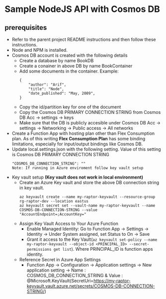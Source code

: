 # Sample NodeJS API with Cosmos DB
## prerequisites
* Refer to the parent project README instructions and then follow these instructions. 
* Node and NPM is installed.
* Cosmos DB account is created with the following details
  * Create a database by name BookDB
  * Create a conainer in above DB by name BookContainer
  * Add some documents in the container. Example:
    ```
    {
        "author": "Arif",
        "title": "Node",
        "date_published": "May, 2009",
    }    
    ```
  * Copy the id/partition key for one of the document
  * Copy the Cosmos DB PRIMARY CONNECTION STRING from Cosmos DB Acc -> settings -> keys
  * Make sure that the DB is publicly accesible under Cosmos DB Acc -> settings -> Networking -> Public access -> All networks
* Create a Function App with hosting plan other than Flex Consumption plan. As of this writing **Flex Consumption Plan** has some binding limitations, especially for input/output bindings like Cosmos DB.
* Update local.settings.json with the following setting. Value of this setting is Cosmos DB PRIMARY CONNECTION STRING
    ```
    "COSMOS_DB_CONNECTION_STRING": ""
    Note: If running in Azure enviroment follow key vault setup
    ```
* Key vault setup **(Key vault does not work in local environment)**
  * Create an Azure Key vault and store the above DB connection string in key vault.
    ```
    az keyvault create --name my-raptor-keyvault --resource-group rg-raptor-dev --location eastus
    az keyvault secret set --vault-name my-raptor-keyvault --name COSMOS-DB-CONNECTION-STRING --value "AccountEndpoint=;AccountKey="
    ```
  * Assign Key Vault Access to Your Azure Function
    * Enable Managed Identity: Go to Function App → Settings → Identity → Under System assigned, set Status to On → Save
    * Grant it access to the Key Vault(`az keyvault set-policy --name my-raptor-keyvault --object-id <PRINCIPAL_ID> --secret-permissions get list`). Where PRINCIPAL_ID is function apps identity.
  * Reference Secret in Azure App Settings
    * Function App → Configuration → Application settings → New application setting → Name : COSMOS_DB_CONNECTION_STRING & Value : @Microsoft.KeyVault(SecretUri=https://my-raptor-keyvault.vault.azure.net/secrets/COSMOS-DB-CONNECTION-STRING/)


  